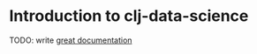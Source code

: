 # Introduction to clj-data-science

TODO: write [great documentation](http://jacobian.org/writing/what-to-write/)

